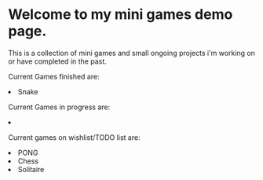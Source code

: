 # Welcome to my mini games demo page.

This is a collection of mini games and small ongoing projects i'm working on or have completed in the past. 

Current Games finished are:
	<li>Snake
	
Current Games in progress are:
	<li>
	
Current games on wishlist/TODO list are:
	<li>PONG
	<li>Chess
	<li>Solitaire
